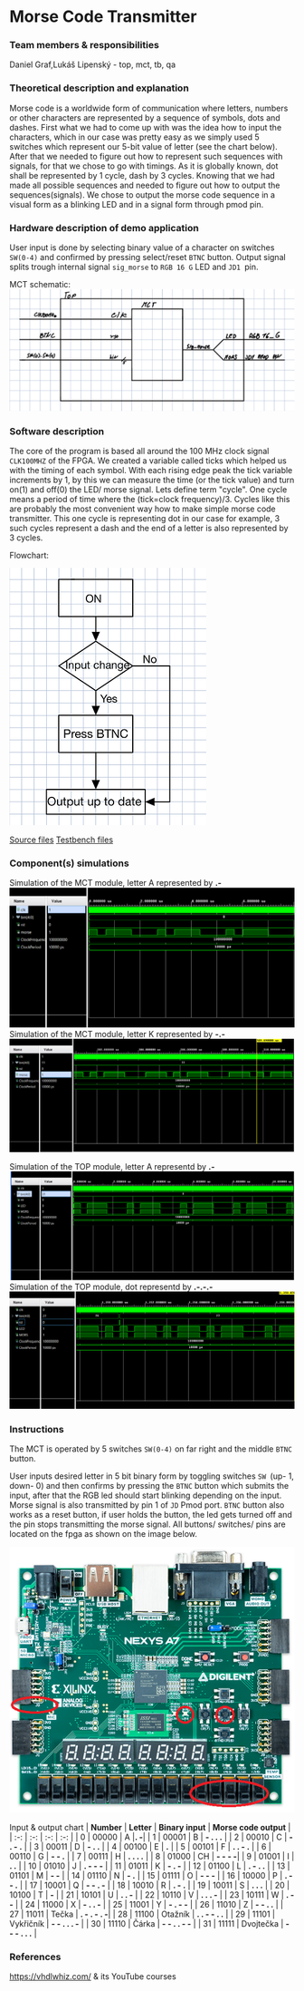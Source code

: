 # Morse Code Transmitter
### Team members & responsibilities 
Daniel Graf,Lukáš Lipenský - top, mct, tb, qa

### Theoretical description and explanation
Morse code is a worldwide form of communication where letters, numbers or other characters are represented by a sequence of symbols, dots and dashes. First what we had to come up with was the idea how to input the characters, which in our case was pretty easy as we simply used 5 switches which represent our 5-bit value of letter (see the chart below). After that we needed to figure out how to represent such sequences with signals, for that we chose to go with timings. As it is globally known, dot shall be represented by 1 cycle, dash by 3 cycles. Knowing that we had made all possible sequences and needed to figure out how to output the sequences(signals). We chose to output the morse code sequence in a visual form as a blinking LED and in a signal form through pmod pin.

### Hardware description of demo application
User input is done by selecting binary value of a character on switches `SW(0-4)` and confirmed by pressing select/reset `BTNC` button. Output signal splits trough internal signal `sig_morse` to `RGB 16 G` LED and `JD1 `pin.

MCT schematic:
![](MCT_schematic.jpg)

### Software description
The core of the program is based all around the 100 MHz clock signal `CLK100MHZ` of the FPGA. We created a variable called ticks which helped us with the timing of each symbol. With each rising edge peak the tick variable increments by 1, by this we can measure the time (or the tick value) and turn on(1) and off(0) the LED/ morse signal.
Lets define term "cycle". One cycle means a period of time where the (tick=clock frequency)/3. Cycles like this are probably the most convenient way how to make simple morse code transmitter. This one cycle is representing dot in our case for example, 3 such cycles represent a dash and the end of a letter is also represented by 3 cycles.

Flowchart:

![](Flowchart.png)

[Source files](https://github.com/DanielGraf240616/digital-electronics-1/tree/main/MCT_project/mct_de1/mct/mct.srcs/sources_1/new)
[Testbench files](https://github.com/DanielGraf240616/digital-electronics-1/tree/main/MCT_project/mct_de1/mct/mct.srcs/sim_1/new)
### Component(s) simulations
Simulation of the MCT module, letter A represented by **.-**
![](mct_a.png)
Simulation of the MCT module, letter K represented by **-.-**
![](mct_k.png)

Simulation of the TOP module, letter A representd by **.-**
![](top_a.png)
Simulation of the TOP module, dot representd by **.-.-.-**
![](top_tecka.png)
### Instructions
The MCT is operated by 5 switches `SW(0-4)` on far right and the middle `BTNC` button.

User inputs desired letter in 5 bit binary form by toggling switches `SW `(up- 1, down- 0) and then confirms by pressing the `BTNC` button which submits the input, after that the RGB led should start blinking depending on the input.  Morse signal is also transmitted by pin 1 of `JD` Pmod port. `BTNC` button also works as a reset button, if user holds the button, the led gets turned off and the pin stops transmitting the morse signal. All buttons/ switches/ pins are located on the fpga as shown on the image below.

![](nexys_ui.png)

Input & output chart
 | **Number** | **Letter** | **Binary input** | **Morse code output** |
 | :-: | :-: | :-: | :-: |
   | 0 | 00000 | A |**. -**|
   | 1 | 00001 | B | **- . . .** |
   | 2 | 00010 | C | **- . - .** |
   | 3 | 00011 | D | **- . .** |
   | 4 | 00100 | E | **.** |
   | 5 | 00101 | F | **. . - .** |
   | 6 | 00110 | G | **- - .** |
   | 7 | 00111 | H | **. . . .** |
   | 8 | 01000 | CH | **- - - -**|
   | 9 | 01001 | I | **. .** |
   | 10 | 01010 | J | **. - - -** |
   | 11 | 01011 | K | **- . -** |
   | 12 | 01100 | L | **. - . .** |
   | 13 | 01101 | M | **- -** |
   | 14 | 01110 | N | **- .** |
   | 15 | 01111 | O | **- - -** |
   | 16 | 10000 | P | **. - - .** |
   | 17 | 10001 | Q | **- - . -** |
   | 18 | 10010 | R | **. - .** |
   | 19 | 10011 | S | **. . .**  |
   | 20 | 10100 | T | **-** |
   | 21 | 10101 | U | **. . -** |
   | 22 | 10110 | V | **. . . -** |
   | 23 | 10111 | W | **. - -** |
   | 24 | 11000 | X | **- . . -** |
   | 25 | 11001 | Y | **- . - -** | 
   | 26 | 11010 | Z | **- - . .** |
   | 27 | 11011 | Tečka | **. - . - . -**|
   | 28 | 11100 | Otažník | **. . - - . .** |
   | 29 | 11101 | Vykřičník | **- - . . . -** |
   | 30 | 11110 | Čárka | **- - . . - -** |
   | 31 | 11111 | Dvojtečka | **- - - . . .**  |
   
   
### References
https://vhdlwhiz.com/ & its YouTube courses
